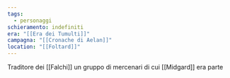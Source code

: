```yaml
---
tags:
  - personaggi
schieramento: indefiniti
era: "[[Era dei Tumulti]]"
campagna: "[[Cronache di Aelan]]"
location: "[[Foltard]]"
---
```

Traditore dei [[Falchi]] un gruppo di mercenari di cui [[Midgard]] era parte